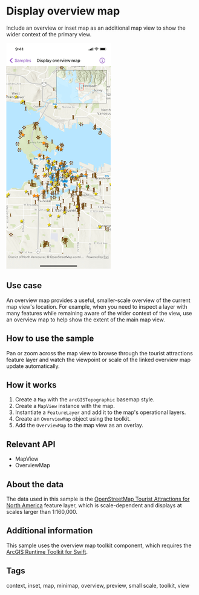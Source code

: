 # Display overview map

Include an overview or inset map as an additional map view to show the wider context of the primary view. 

![Screenshot of display overview map sample](display-overview-map.png)

## Use case

An overview map provides a useful, smaller-scale overview of the current map view's location. For example, when you need to inspect a layer with many features while remaining aware of the wider context of the view, use an overview map to help show the extent of the main map view.

## How to use the sample

Pan or zoom across the map view to browse through the tourist attractions feature layer and watch the viewpoint or scale of the linked overview map update automatically.

## How it works

1. Create a `Map` with the `arcGISTopographic` basemap style.
2. Create a `MapView` instance with the map.
3. Instantiate a `FeatureLayer` and add it to the map's operational layers.
4. Create an `OverviewMap` object using the toolkit.
5. Add the `OverviewMap` to the map view as an overlay.

## Relevant API

* MapView
* OverviewMap

## About the data

The data used in this sample is the [OpenStreetMap Tourist Attractions for North America](https://www.arcgis.com/home/item.html?id=97ceed5cfc984b4399e23888f6252856) feature layer, which is scale-dependent and displays at scales larger than 1:160,000.

## Additional information

 This sample uses the overview map toolkit component, which requires the [ArcGIS Runtime Toolkit for Swift](https://github.com/Esri/arcgis-runtime-toolkit-swift).

## Tags

context, inset, map, minimap, overview, preview, small scale, toolkit, view
